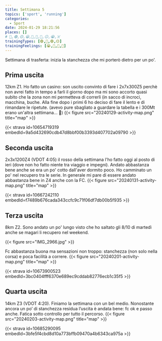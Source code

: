 ```yaml
---
title: Settimana 5
topics: ['sport', 'running']
categories:
  - Sport
date: 2024-01-29 18:21:56
places: []
# 🔴,🟢,🟡,😀,🙁,🫤,🙂,😐,😭,☠️
trainingTypes: [🟢,🔴,🟢,🟡]
trainingFeelings: [😭,🙂,🫤,🙂]
---
```

Settimana di trasferta: inizia la stanchezza che mi porterò dietro per un po'.
<!--more--> 


## Prima uscita
12km Z1. Ho fatto un casino: son uscito convinto di fare i 2x7x300Z5 perchè non avrei fatto in tempo a farli il giorno dopo ma mi sono accorto quasi subito che la zona non mi permetteva di correrli (in sacco di incroci, macchina, buche. Alla fine dopo i primi 6 ho deciso di fare il lento e di rimandare le ripetute. (avevo pure sbagliato a guardare la tabella e i 300Mt erano un'altra settimana... 🤨)
{{< figure src="20240129-activity-map.png" title="map" >}}

{{< strava id=10654719319 embedId=9a5d432690cdb47d8bbf00b3393d407702a09790 >}}

## Seconda uscita
2x3x1200Z4 (VDOT 4:05) il rosso della settimana l'ho fatto oggi al posto di ieri (dove non ho fatto niente tra viaggio e impegni). Andato abbastanza bene anche se era un po' cotto dall'aver dormito poco. Ho camminato un po' nel recupero tra le serie. In generale mi pare di essere andato abbastanza bene in Z4 anche con la FC.
{{< figure src="20240131-activity-map.png" title="map" >}}

{{< strava id=10667242110 embedId=f7489b676cada343ccfc9c71f06df7db00b5f935 >}}

## Terza uscita
8km Z2. Sono andato un po' lungo visto che ho saltato gli 8/10 di martedì anche se magari li recupero nel weekend.

{{< figure src="IMG_2966.jpg" >}}

Fc abbastanza buona ma sensazioni non troppo: stanchezza (non solo nella corsa) e poca facilità a correre.
{{< figure src="20240201-activity-map.png" title="map" >}}

{{< strava id=10673900523 embedId=3bc0404fff6370e689ec9cddab82776ecb1c35f5 >}}

## Quarta uscita
14km Z3 (VDOT 4:20). Finiamo la settimana con un bel medio. Nonostante ancora un po’ di stanchezza residua l’uscita è andata bene: fc ok e passo anche. Fatica sotto controllo per tutto il percorso.
{{< figure src="20240203-activity-map.png" title="map" >}}

{{< strava id=10685290095 embedId=3bfe5f4cbd8d10a773bffb09470a4b6343ca975a >}}
